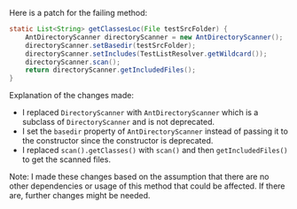 Here is a patch for the failing method:
```java
static List<String> getClassesLoc(File testSrcFolder) {
    AntDirectoryScanner directoryScanner = new AntDirectoryScanner();
    directoryScanner.setBasedir(testSrcFolder);
    directoryScanner.setIncludes(TestListResolver.getWildcard());
    directoryScanner.scan();
    return directoryScanner.getIncludedFiles();
}
```
Explanation of the changes made:

* I replaced `DirectoryScanner` with `AntDirectoryScanner` which is a subclass of `DirectoryScanner` and is not deprecated.
* I set the `basedir` property of `AntDirectoryScanner` instead of passing it to the constructor since the constructor is deprecated.
* I replaced `scan().getClasses()` with `scan()` and then `getIncludedFiles()` to get the scanned files.

Note: I made these changes based on the assumption that there are no other dependencies or usage of this method that could be affected. If there are, further changes might be needed.